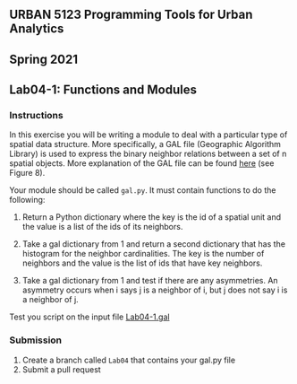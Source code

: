 ## URBAN 5123 Programming Tools for Urban Analytics
## Spring 2021
## Lab04-1: Functions and Modules

### Instructions

In this exercise you will be writing a module to deal with a particular type of spatial data structure. More specifically, a GAL file (Geographic Algorithm Library) is used to express the binary neighbor relations between a set of n spatial objects. More explanation of the GAL file can be found [here][here] (see Figure 8).

Your module should be called `gal.py`. It must contain functions to do the following:

1. Return a Python dictionary where the key is the id of a spatial unit and the value is a list of the ids of its neighbors.

2. Take a gal dictionary from 1 and return a second dictionary that has the histogram for the neighbor cardinalities. The key is the number of neighbors and the value is the list of ids that have key neighbors.

3. Take a gal dictionary from 1 and test if there are any asymmetries. An asymmetry occurs when i says j is a neighbor of i, but j does not say i is a neighbor of j.


Test you script on the input file [Lab04-1.gal]

### Submission

1. Create a branch called `Lab04` that contains your gal.py file
2. Submit a pull request

[here]: https://geodacenter.github.io/workbook/4a_contig_weights/lab4a.html
[Lab04-1.gal]: Lab04-1.gal
